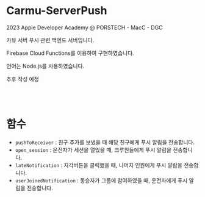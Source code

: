# Carmu-ServerPush

2023 Apple Developer Academy @ PORSTECH - MacC - DGC

카뮤 서버 푸시 관련 백엔드 서버입니다.

Firebase Cloud Functions를 이용하여 구현하였습니다.

언어는 Node.js를 사용하였습니다.

추후 작성 예정

<br>
<br>

# 함수

- `pushToReceiver` : 친구 추가를 보냈을 때 해당 친구에게 푸시 알림을 전송합니다.
- `open_session` : 운전자가 세션을 열었을 때, 크루원들에게 푸시 알림을 전송합니다.
- `lateNotification` : 지각버튼을 클릭했을 때, 나머지 인원에게 푸시 알람을 전송합니다.
- `userJoinedNotification` : 동승자가 그룹에 참여하였을 때, 운전자에게 푸시 알림을 전송합니다.

